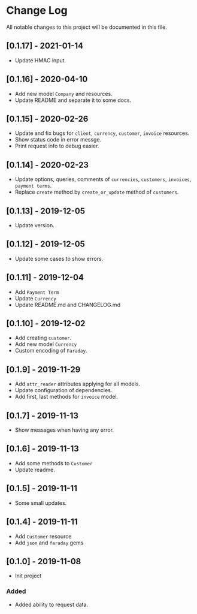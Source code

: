 # Change Log

All notable changes to this project will be documented in this file.

## [0.1.17] - 2021-01-14

- Update HMAC input.

## [0.1.16] - 2020-04-10

- Add new model `Company` and resources.
- Update README and separate it to some docs.

## [0.1.15] - 2020-02-26

- Update and fix bugs for `client`, `currency`, `customer`, `invoice` resources.
- Show status code in error messge.
- Print request info to debug easier.

## [0.1.14] - 2020-02-23

- Update options, queries, comments of `currencies`, `customers`, `invoices`, `payment terms`.
- Replace `create` method by `create_or_update` method of `customers`.

## [0.1.13] - 2019-12-05

- Update version.

## [0.1.12] - 2019-12-05

- Update some cases to show errors.

## [0.1.11] - 2019-12-04

- Add `Payment Term`
- Update `Currency`
- Update README.md and CHANGELOG.md

## [0.1.10] - 2019-12-02

- Add creating `customer`.
- Add new model `Currency`
- Custom encoding of `Faraday`.

## [0.1.9] - 2019-11-29

- Add `attr_reader` attributes applying for all models.
- Update configuration of dependencies.
- Add first, last methods for `invoice` model.

## [0.1.7] - 2019-11-13

- Show messages when having any error.

## [0.1.6] - 2019-11-13

- Add some methods to `Customer`
- Update readme.

## [0.1.5] - 2019-11-11

- Some small updates.

## [0.1.4] - 2019-11-11

- Add `Customer` resource
- Add `json` and `faraday` gems

## [0.1.0] - 2019-11-08

- Init project

### Added

- Added ability to request data.

